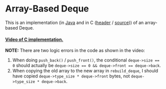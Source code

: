 # Array-Based Deque

This is an implementation (in [Java](./Deque.java) and in C ([header](./deque.h) / [source](./deque.c))) of an array-based Deque.

#### [Video of C implementation.](https://www.youtube.com/watch?v=vDb8A4eaLGw)

**NOTE:** There are two logic errors in the code as shown in the video:
1. When doing `push_back()` / `push_front()`, the conditional `deque->size == 0` should actually be `deque->size == 0 && deque->front == deque->back`.
2. When copying the old array to the new array in `rebuild_deque`, I should have copied `deque->type_size * deque->front` bytes, not `deque->type_size * deque->back`.
